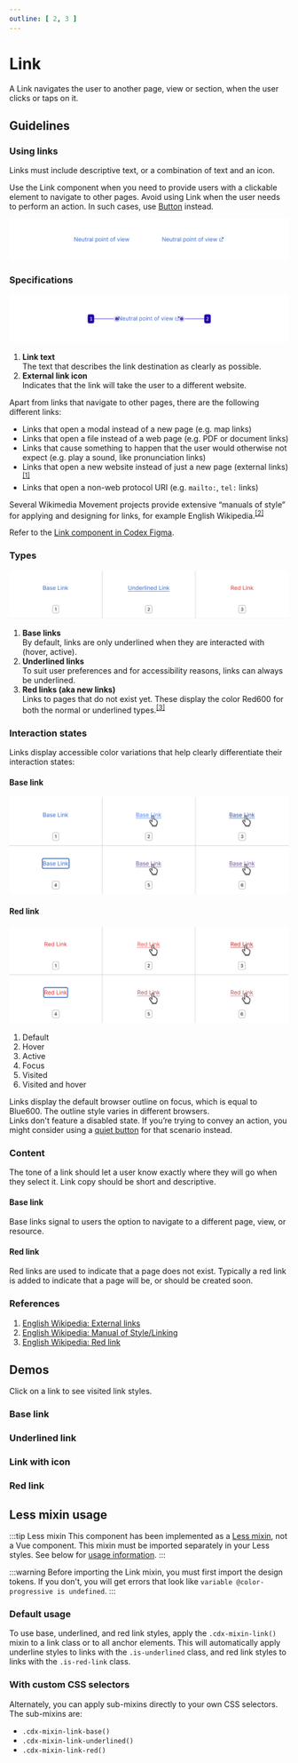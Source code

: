 ```yaml
---
outline: [ 2, 3 ]
---
```


<script setup>
// Note that this file is temporarily located here so we can quickly get a page up documenting the
// link mixin. It will be moved to a more permanent location once we determine a final documentation
// structure for component mixins.
import { CdxIcon } from '@wikimedia/codex';
import { cdxIconLinkExternal } from '@wikimedia/codex-icons';
</script>

# Link
A Link navigates the user to another page, view or section, when the user clicks or taps on it.

## Guidelines

### Using links
Links must include descriptive text, or a combination of text and an icon.

Use the Link component when you need to provide users with a clickable element to navigate to other
pages. Avoid using Link when the user needs to perform an action. In such cases, use
[Button](../demos/button.md) instead.

![Example of Codex's Link and external Link variant.](../../assets/components/link-using.svg)

### Specifications

![Specification of Link.](../../assets/components/link-specifications.svg)

1. **Link text**<br>The text that describes the link destination as clearly as possible.
2. **External link icon**<br>Indicates that the link will take the user to a different website.

Apart from links that navigate to other pages, there are the following different links:

- Links that open a modal instead of a new page (e.g. map links)
- Links that open a file instead of a web page (e.g. PDF or document links)
- Links that cause something to happen that the user would otherwise not expect (e.g. play a sound, like pronunciation links)
- Links that open a new website instead of just a new page (external links)<sup>[[1]](#ref1)</sup>
- Links that open a non-web protocol URI (e.g. `mailto:`, `tel:` links)

Several Wikimedia Movement projects provide extensive “manuals of style” for applying and designing for links, for example English Wikipedia.<sup>[[2]](#ref2)</sup>

Refer to the [Link component in Codex Figma](https://www.figma.com/file/KoDuJMadWBXtsOtzGS4134/%E2%9D%96-Codex-components?type=design&node-id=7250-67780&mode=design&t=eVqRGnL1b9RbOdZ0-11).

### Types

![Types of links: Base, Underlined and Red Link.](../../assets/components/link-types.svg)

1. **Base links**<br>By default, links are only underlined when they are interacted with (hover,
active).
2. **Underlined links**<br>To suit user preferences and for accessibility reasons, links can always
be underlined.
3. **Red links (aka new links)**<br>Links to pages that do not exist yet. These display the
color Red600 for both the normal or underlined types.<sup>[[3]](#ref3)</sup>

### Interaction states
Links display accessible color variations that help clearly differentiate their interaction states:

#### Base link

![Interaction states of Link: default, hover, active, focus, visited, and visited and hover.](../../assets/components/link-interaction-states-blue-link.svg)

#### Red link

![Interaction states of Red link: default, hover, active, focus, visited, and visited and hover.](../../assets/components/link-interaction-states-red-link.svg)

1. Default
2. Hover
3. Active
4. Focus
5. Visited
6. Visited and hover

Links display the default browser outline on focus, which is equal to Blue600. The outline style varies in different browsers.<br>
Links don't feature a disabled state. If you’re trying to convey an action, you might consider using a [quiet button](../demos/button.md#quiet-buttons-frameless) for that scenario instead.

### Content

The tone of a link should let a user know exactly where they will go when they select it. Link copy should be short and descriptive.

#### Base link

Base links signal to users the option to navigate to a different page, view, or resource.

<cdx-demo-rules>
<template #do-media>

![A screenshot of text conveying an example of a link reading "Get the PDF of this article".](../../assets/components/link-content-progressive-do.svg)

</template>
<template #do-text>

- Highlight only the phrase that indicates the link destination. [*Translatable*](../../style-guide/writing-for-copy.html#is-this-translatable)

</template>
<template #dont-media>

![A screenshot of text conveying an example of a link reading "Click here to get the PDF".](../../assets/components/link-content-progressive-dont.svg)

</template>
<template #dont-text>

- Use the words click, tap or here. Avoiding these terms makes things clear and precise, whether the reader is using an assistive device, a mobile device or a desktop experience. [*Accessible*](../../style-guide/writing-for-copy.html#is-this-accessible)

</template>
</cdx-demo-rules>

#### Red link

Red links are used to indicate that a page does not exist. Typically a red link is added to indicate that a page will be, or should be created soon.

<cdx-demo-rules>
<template #do-media>

![A screenshot of text conveying an example of a link reading "Roads of Zambia".](../../assets/components/link-content-destructive-do.svg)

</template>
<template #do-text>

- Create a title using appropriate [naming conventions](https://en.wikipedia.org/wiki/Wikipedia:Article_titles?useskin=vector-2022#Article_title_format). [*Clear*](../../style-guide/writing-for-copy.html#is-this-clear)

</template>
<template #dont-media>

![A screenshot of text conveying an example of a link reading "#metoo movement".](../../assets/components/link-content-destructive-dont.svg)

</template>
<template #dont-text>

- Use special characters in the title. [*Clear*](../../style-guide/writing-for-copy.html#is-this-clear)

</template>
</cdx-demo-rules>

### References
1. <span id="ref1">[English Wikipedia: External links](https://en.wikipedia.org/wiki/Wikipedia:External_links)</span>
2. <span id="ref2">[English Wikipedia: Manual of Style/Linking](https://en.wikipedia.org/wiki/Wikipedia:Manual_of_Style/Linking)</span>
3. <span id="ref3">[English Wikipedia: Red link](https://en.wikipedia.org/wiki/Wikipedia:Red_link#When_to_create_red_links)</span>

## Demos

Click on a link to see visited link styles.

### Base link

<cdx-demo-wrapper :allow-link-styles="true">
<template v-slot:demo>
	<p>The cat (Felis catus) is a <a class="cdx-docs-link" href="https://en.wikipedia.org/wiki/Species">domestic species</a> of small <a class="cdx-docs-link" href="https://en.wikipedia.org/wiki/Carnivore">carnivorous mammal</a>.</p>
</template>

<template v-slot:code>

:::code-group

```vue [NPM]
<template>
	<p>
		The cat (Felis catus) is a <a class="cdx-docs-link" href="https://en.wikipedia.org/wiki/Species">domestic species</a>
		of small <a class="cdx-docs-link" href="https://en.wikipedia.org/wiki/Carnivore">carnivorous mammal</a>.
	</p>
</template>

<style lang="less">
// Note: you must import the design tokens before importing the link mixin
@import ( reference ) '@wikimedia/codex-design-tokens/theme-wikimedia-ui.less';
@import ( reference ) '@wikimedia/codex/mixins/link.less';

.cdx-docs-link {
	.cdx-mixin-link();
}
</style>
```

```vue [MediaWiki]
<template>
	<p>
		The cat (Felis catus) is a <a class="cdx-docs-link" href="https://en.wikipedia.org/wiki/Species">domestic species</a>
		of small <a class="cdx-docs-link" href="https://en.wikipedia.org/wiki/Carnivore">carnivorous mammal</a>.
	</p>
</template>

<style lang="less">
@import 'mediawiki.skin.variables.less';

.cdx-docs-link {
	.cdx-mixin-link();
}
</style>
```

:::

</template>
</cdx-demo-wrapper>

### Underlined link

<cdx-demo-wrapper :allow-link-styles="true">
<template v-slot:demo>
	<p>As a <a class="cdx-docs-link is-underlined" href="https://en.wikipedia.org/wiki/Predation">predator</a>, it is <a class="cdx-docs-link is-underlined" href="https://en.wikipedia.org/wiki/Crepuscular_animal">crepuscular</a>, i.e. most active at dawn and dusk.</p>
</template>

<template v-slot:code>

:::code-group

```vue [NPM]
<template>
	<p>
		As a <a class="cdx-docs-link is-underlined" href="https://en.wikipedia.org/wiki/Predation">predator</a>,
		it is <a class="cdx-docs-link is-underlined" href="https://en.wikipedia.org/wiki/Crepuscular_animal">crepuscular</a>,
		i.e. most active at dawn and dusk.
	</p>
</template>

<style lang="less">
// Note: you must import the design tokens before importing the link mixin
@import ( reference ) '@wikimedia/codex-design-tokens/theme-wikimedia-ui.less';
@import ( reference ) '@wikimedia/codex/mixins/link.less';

.cdx-docs-link {
	.cdx-mixin-link();
}
</style>
```

```vue [MediaWiki]
<template>
	<p>
		As a <a class="cdx-docs-link is-underlined" href="https://en.wikipedia.org/wiki/Predation">predator</a>,
		it is <a class="cdx-docs-link is-underlined" href="https://en.wikipedia.org/wiki/Crepuscular_animal">crepuscular</a>,
		i.e. most active at dawn and dusk.
	</p>
</template>

<style lang="less">
@import 'mediawiki.skin.variables.less';

.cdx-docs-link {
	.cdx-mixin-link();
}
</style>
```

:::

</template>
</cdx-demo-wrapper>

### Link with icon

<cdx-demo-wrapper :allow-link-styles="true">
<template v-slot:demo>
	<p>According to <a class="cdx-docs-link is-underlined" href="https://archive.org/details/completebookofca00behr/page/28/mode/2up">"Living with a Cat"<cdx-icon :icon="cdxIconLinkExternal" /></a>, cats are ready to go to new homes at about 12 weeks of age.</p>
</template>

<template v-slot:code>

:::code-group

```vue [NPM]
<template>
	<p>
		According to
		<a class="cdx-docs-link is-underlined" href="https://archive.org/details/completebookofca00behr/page/28/mode/2up">
			"Living with a Cat" <cdx-icon :icon="cdxIconLinkExternal" />
		</a>,
		cats are ready to go to new homes at about 12 weeks of age.
	</p>
</template>

<script>
import { defineComponent } from 'vue';
import { CdxIcon } from '@wikimedia/codex';
import { cdxIconLinkExternal } from '@wikimedia/codex-icons';

export default {
	components: { CdxIcon },
	setup() {
		return {
			cdxIconLinkExternal
		};
	}
};
</script>

<style lang="less">
// Note: you must import the design tokens before importing the link mixin
@import ( reference ) '@wikimedia/codex-design-tokens/theme-wikimedia-ui.less';
@import ( reference ) '@wikimedia/codex/mixins/link.less';

.cdx-docs-link {
	.cdx-mixin-link();

	// stylelint-disable-next-line selector-class-pattern
	.cdx-icon {
		color: inherit;
	}
}
</style>
```

```vue [MediaWiki]
<template>
	<p>
		According to
		<a class="cdx-docs-link is-underlined" href="https://archive.org/details/completebookofca00behr/page/28/mode/2up">
			"Living with a Cat" <cdx-icon :icon="cdxIconLinkExternal"></cdx-icon>
		</a>,
		cats are ready to go to new homes at about 12 weeks of age.
	</p>
</template>

<script>
const { defineComponent } = require( 'vue' );
const { CdxIcon } = require( '@wikimedia/codex' );
const { cdxIconLinkExternal } = require( '@wikimedia/codex-icons' );

/// @vue/components
module.exports = {
	components: { CdxIcon },
	setup() {
		return {
			cdxIconLinkExternal
		};
	}
};
</script>

<style lang="less">
@import 'mediawiki.skin.variables.less';

.cdx-docs-link {
	.cdx-mixin-link();

	// stylelint-disable-next-line selector-class-pattern
	.cdx-icon {
		color: inherit;
	}
}
</style>
```

:::

</template>
</cdx-demo-wrapper>

### Red link

<cdx-demo-wrapper :allow-link-styles="true">
<template v-slot:demo>
	<p>Websites for cat lovers include <a class="cdx-docs-link is-red-link" href="https://en.wikipedia.org/w/index.php?title=The_Catnip_Times">The Catnip Times</a> and <a class="cdx-docs-link is-red-link" href="https://en.wikipedia.org/w/index.php?title=Vanggy">Vanggy</a>.</p>
</template>

<template v-slot:code>

:::code-group

```vue [NPM]
<template>
	<p>
		Websites for cat lovers include <a class="cdx-docs-link is-red-link" href="https://en.wikipedia.org/w/index.php?title=The_Catnip_Times">The Catnip Times</a>
		and <a class="cdx-docs-link is-red-link" href="https://en.wikipedia.org/w/index.php?title=Vanggy">Vanggy</a>.
	</p>
</template>

<style lang="less">
// Note: you must import the design tokens before importing the link mixin
@import ( reference ) '@wikimedia/codex-design-tokens/theme-wikimedia-ui.less';
@import ( reference ) '@wikimedia/codex/mixins/link.less';

.cdx-docs-link {
	.cdx-mixin-link();
}
</style>
```

```vue [MediaWiki]
<template>
	<p>
		Websites for cat lovers include <a class="cdx-docs-link is-red-link" href="https://en.wikipedia.org/w/index.php?title=The_Catnip_Times">The Catnip Times</a>
		and <a class="cdx-docs-link is-red-link" href="https://en.wikipedia.org/w/index.php?title=Vanggy">Vanggy</a>.
	</p>
</template>

<style lang="less">
@import 'mediawiki.skin.variables.less';

.cdx-docs-link {
	.cdx-mixin-link();
}
</style>
```

:::

</template>
</cdx-demo-wrapper>

## Less mixin usage

:::tip Less mixin
This component has been implemented as a [Less mixin](https://lesscss.org/features/#mixins-feature),
not a Vue component. This mixin must be imported separately in your Less styles. See below for
[usage information](#usage).
:::

:::warning
Before importing the Link mixin, you must first import the design tokens. If you don't, you
will get errors that look like `variable @color-progressive is undefined`.
:::

### Default usage

To use base, underlined, and red link styles, apply the `.cdx-mixin-link()` mixin to a link
class or to all anchor elements. This will automatically apply underline styles to links with the
`.is-underlined` class, and red link styles to links with the `.is-red-link` class.

<cdx-demo-wrapper :allow-link-styles="true">
<template v-slot:demo>
	<p>In <a class="cdx-docs-link" href="#">ancient Egypt</a>, cats were worshipped.</p>
	<p>In <a class="cdx-docs-link is-underlined" href="#">ancient Egypt</a>, cats were worshipped.</p>
	<p>In <a class="cdx-docs-link is-red-link" href="#">ancient Egypt</a>, cats were worshipped.</p>
</template>

<template v-slot:code>

:::code-group

```vue [NPM]
<template>
	<p>In <a class="cdx-docs-link" href="#">ancient Egypt</a>, cats were worshipped.</p>
	<p>In <a class="cdx-docs-link is-underlined" href="#">ancient Egypt</a>, cats were worshipped.</p>
	<p>In <a class="cdx-docs-link is-red-link" href="#">ancient Egypt</a>, cats were worshipped.</p>
</template>

<style lang="less">
// Note: you must import the design tokens before importing the link mixin
@import ( reference ) '@wikimedia/codex-design-tokens/theme-wikimedia-ui.less';
@import ( reference ) '@wikimedia/codex/mixins/link.less';

.cdx-docs-link {
	.cdx-mixin-link();
}
</style>
```

```vue [MediaWiki]
<template>
	<p>In <a class="cdx-docs-link" href="#">ancient Egypt</a>, cats were worshipped.</p>
	<p>In <a class="cdx-docs-link is-underlined" href="#">ancient Egypt</a>, cats were worshipped.</p>
	<p>In <a class="cdx-docs-link is-red-link" href="#">ancient Egypt</a>, cats were worshipped.</p>
</template>

<style lang="less">
@import 'mediawiki.skin.variables.less';

.cdx-docs-link {
	.cdx-mixin-link();
}
</style>
```

:::

</template>
</cdx-demo-wrapper>

### With custom CSS selectors

Alternately, you can apply sub-mixins directly to your own CSS selectors. The sub-mixins are:
- `.cdx-mixin-link-base()`
- `.cdx-mixin-link-underlined()`
- `.cdx-mixin-link-red()`

<cdx-demo-wrapper :allow-link-styles="true">
<template v-slot:demo>
	<div class="cdx-docs-link-wrapper">
		<p>The domestic cat is a <a href="https://en.wikipedia.org/wiki/Cosmopolitan_distribution">cosmopolitan species</a>.</p>
		<p>The domestic cat is a <a class="cdx-docs-link-with-underline" href="https://en.wikipedia.org/wiki/Cosmopolitan_distribution">cosmopolitan species</a>.</p>
		<p>The domestic cat is a <a class="cdx-docs-red-link" href="https://en.wikipedia.org/wiki/Cosmopolitan_distribution">cosmopolitan species</a>.</p>
	</div>
</template>

<template v-slot:code>

:::code-group

```vue [NPM]
<template>
	<div class="cdx-docs-link-wrapper">
		<p>The domestic cat is a <a href="https://en.wikipedia.org/wiki/Cosmopolitan_distribution">cosmopolitan species</a>.</p>
		<p>The domestic cat is a <a class="cdx-docs-link-with-underline" href="https://en.wikipedia.org/wiki/Cosmopolitan_distribution">cosmopolitan species</a>.</p>
		<p>The domestic cat is a <a class="cdx-docs-red-link" href="https://en.wikipedia.org/wiki/Cosmopolitan_distribution">cosmopolitan species</a>.</p>
	</div>
</template>

<style lang="less">
// Note: you must import the design tokens before importing the link mixin
@import ( reference ) '@wikimedia/codex-design-tokens/theme-wikimedia-ui.less';
@import ( reference ) '@wikimedia/codex/mixins/link.less';

.cdx-docs-link-wrapper {
	a {
		.cdx-mixin-link-base();
	}

	.cdx-docs-link-with-underline {
		.cdx-mixin-link-underlined();
	}

	.cdx-docs-red-link {
		.cdx-mixin-link-red();
	}
}
</style>
```

```vue [MediaWiki]
<template>
	<div class="cdx-docs-link-wrapper">
		<p>The domestic cat is a <a href="https://en.wikipedia.org/wiki/Cosmopolitan_distribution">cosmopolitan species</a>.</p>
		<p>The domestic cat is a <a class="cdx-docs-link-with-underline" href="https://en.wikipedia.org/wiki/Cosmopolitan_distribution">cosmopolitan species</a>.</p>
		<p>The domestic cat is a <a class="cdx-docs-red-link" href="https://en.wikipedia.org/wiki/Cosmopolitan_distribution">cosmopolitan species</a>.</p>
	</div>
</template>

<style lang="less">
@import 'mediawiki.skin.variables.less';

.cdx-docs-link-wrapper {
	a {
		.cdx-mixin-link-base();
	}

	.cdx-docs-link-with-underline {
		.cdx-mixin-link-underlined();
	}

	.cdx-docs-red-link {
		.cdx-mixin-link-red();
	}
}
</style>
```

:::

</template>
</cdx-demo-wrapper>

<style lang="less" scoped>
@import ( reference ) '@wikimedia/codex-design-tokens/theme-wikimedia-ui.less';
@import ( reference ) '@wikimedia/codex/mixins/link.less';

.cdx-docs-link {
	.cdx-mixin-link();

	// stylelint-disable-next-line selector-class-pattern
	.cdx-icon {
		color: inherit;
	}
}

.cdx-docs-link-wrapper {
	a {
		.cdx-mixin-link-base();
	}

	.cdx-docs-link-with-underline {
		.cdx-mixin-link-underlined();
	}

	.cdx-docs-red-link {
		.cdx-mixin-link-red();
	}
}
</style>